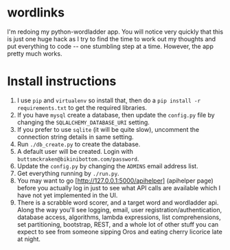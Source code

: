 # wordlinks
I'm redoing my python-wordladder app. You will notice very quickly that this is just one huge hack as I try to find the time to work out my thoughts and put everything to code -- one stumbling step at a time. However, the app pretty much works.
# Install instructions
1. I use `pip` and `virtualenv` so install that, then do a `pip install -r requirements.txt` to get the required libraries.
2. If you have `mysql` create a database, then update the `config.py` file by changing the `SQLALCHEMY_DATABASE_URI` setting.
3. If you prefer to use `sqlite` (it will be quite slow), uncomment the connection string details in same setting.
4. Run `./db_create.py` to create the database.
5. A default user will be created. Login with `buttsmckraken@bikinibottom.com/password`.
6. Update the `config.py` by changing the `ADMINS` email address list.
7. Get everything running by `./run.py`.
8. You may want to go [http://127.0.0.1:5000/apihelper] (apihelper page) before you actually log in just to see what API calls are available which I have not yet implemented in the UI.
9. There is a scrabble word scorer, and a target word and wordladder api. Along the way you'll see logging, email, user registration/authentication, database access, algorithms, lambda expressions, list comprehensions, set partitioning, bootstrap, REST, and a whole lot of other stuff you can expect to see from someone sipping Oros and eating cherry licorice late at night.
